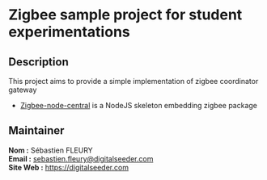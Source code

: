 
# Zigbee sample project for student experimentations 

## Description
This project aims to provide a simple implementation of zigbee coordinator gateway
* [Zigbee-node-central](./zigbee-node-central) is a NodeJS skeleton embedding zigbee package

## Maintainer
**Nom :** Sébastien FLEURY  
**Email :** sebastien.fleury@digitalseeder.com  
**Site Web :** https://digitalseeder.com


